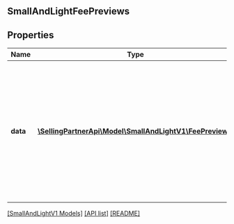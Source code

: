 ## SmallAndLightFeePreviews

## Properties

Name | Type | Description | Notes
------------ | ------------- | ------------- | -------------
**data** | [**\SellingPartnerApi\Model\SmallAndLightV1\FeePreview[]**](FeePreview.md) | A list of fee estimates for the requested items. The order of the fee estimates will follow the same order as the items in the request, with duplicates removed. | [optional]

[[SmallAndLightV1 Models]](../) [[API list]](../../Api) [[README]](../../../README.md)

